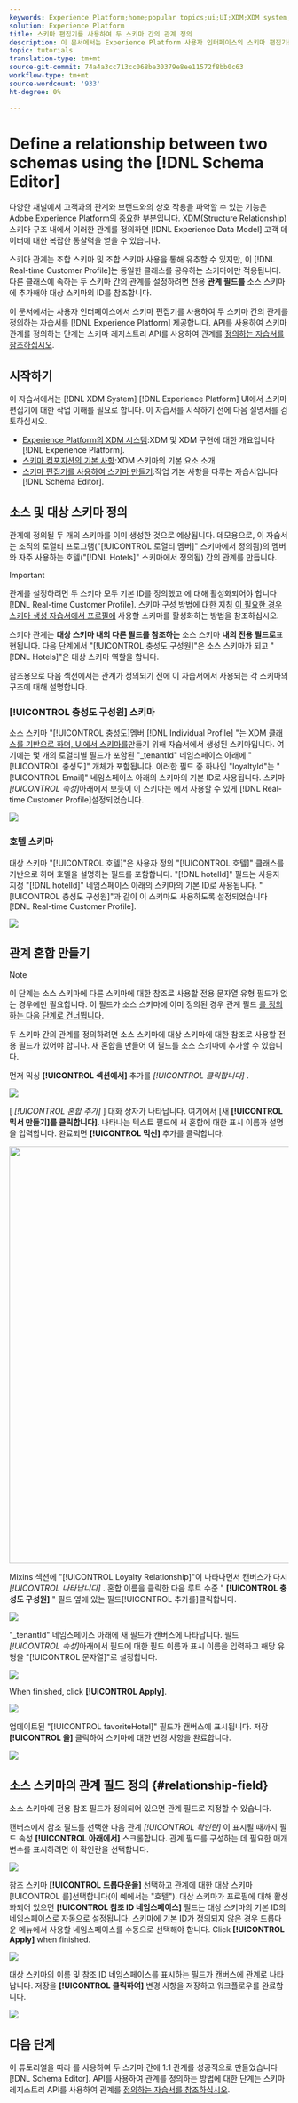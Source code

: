 ```yaml
---
keywords: Experience Platform;home;popular topics;ui;UI;XDM;XDM system;;experience data model;Experience data model;Experience Data Model;data model;Data Model;schema editor;Schema Editor;schema;Schema;schemas;Schemas;create;relationship;Relationship;reference;Reference;
solution: Experience Platform
title: 스키마 편집기를 사용하여 두 스키마 간의 관계 정의
description: 이 문서에서는 Experience Platform 사용자 인터페이스의 스키마 편집기를 사용하여 두 스키마 간의 관계를 정의하는 자습서를 제공합니다.
topic: tutorials
translation-type: tm+mt
source-git-commit: 74a4a3cc713cc068be30379e8ee11572f8bb0c63
workflow-type: tm+mt
source-wordcount: '933'
ht-degree: 0%

---
```



# Define a relationship between two schemas using the [!DNL Schema Editor]

다양한 채널에서 고객과의 관계와 브랜드와의 상호 작용을 파악할 수 있는 기능은 Adobe Experience Platform의 중요한 부분입니다. XDM(Structure Relationship) 스키마 구조 내에서 이러한 관계를 정의하면 [!DNL Experience Data Model] 고객 데이터에 대한 복잡한 통찰력을 얻을 수 있습니다.

스키마 관계는 조합 스키마 및 조합 스키마 사용을 통해 유추할 수 있지만, 이 [!DNL Real-time Customer Profile]는 동일한 클래스를 공유하는 스키마에만 적용됩니다. 다른 클래스에 속하는 두 스키마 간의 관계를 설정하려면 전용 **관계 필드를** 소스 스키마에 추가해야 대상 스키마의 ID를 참조합니다.

이 문서에서는 사용자 인터페이스에서 스키마 편집기를 사용하여 두 스키마 간의 관계를 정의하는 자습서를 [!DNL Experience Platform] 제공합니다. API를 사용하여 스키마 관계를 정의하는 단계는 스키마 레지스트리 API를 사용하여 관계를 [정의하는 자습서를 참조하십시오](relationship-api.md).

## 시작하기

이 자습서에서는 [!DNL XDM System] [!DNL Experience Platform] UI에서 스키마 편집기에 대한 작업 이해를 필요로 합니다. 이 자습서를 시작하기 전에 다음 설명서를 검토하십시오.

* [Experience Platform의 XDM 시스템](../home.md):XDM 및 XDM 구현에 대한 개요입니다 [!DNL Experience Platform].
* [스키마 컴포지션의 기본 사항](../schema/composition.md):XDM 스키마의 기본 요소 소개
* [스키마 편집기를 사용하여 스키마 만들기](create-schema-ui.md):작업 기본 사항을 다루는 자습서입니다 [!DNL Schema Editor].

## 소스 및 대상 스키마 정의

관계에 정의될 두 개의 스키마를 이미 생성한 것으로 예상됩니다. 데모용으로, 이 자습서는 조직의 로열티 프로그램(&quot;[!UICONTROL 로열티 멤버]&quot; 스키마에서 정의됨)의 멤버와 자주 사용하는 호텔(&quot;[!DNL Hotels]&quot; 스키마에서 정의됨) 간의 관계를 만듭니다.

>[!IMPORTANT]
>
>관계를 설정하려면 두 스키마 모두 기본 ID를 정의했고 에 대해 활성화되어야 합니다 [!DNL Real-time Customer Profile]. 스키마 구성 방법에 대한 지침 [이 필요한 경우 스키마 생성 자습서에서 프로필에](./create-schema-ui.md#profile) 사용할 스키마를 활성화하는 방법을 참조하십시오.

스키마 관계는 **대상 스키마 내의 다른 필드를 참조하는** 소스 스키마 **내의 전용 필드로**&#x200B;표현됩니다. 다음 단계에서 &quot;[!UICONTROL 충성도 구성원]&quot;은 소스 스키마가 되고 &quot;[!DNL Hotels]&quot;은 대상 스키마 역할을 합니다.

참조용으로 다음 섹션에서는 관계가 정의되기 전에 이 자습서에서 사용되는 각 스키마의 구조에 대해 설명합니다.

### [!UICONTROL 충성도 구성원] 스키마

소스 스키마 &quot;[!UICONTROL 충성도]멤버 [!DNL Individual Profile] &quot;는 XDM [클래스를 기반으로 하며, UI에서 스키마를](create-schema-ui.md)만들기 위해 자습서에서 생성된 스키마입니다. 여기에는 몇 개의 로열티별 필드가 포함된 &quot;\_tenantId&quot; 네임스페이스 아래에 &quot;[!UICONTROL 충성도]&quot; 개체가 포함됩니다. 이러한 필드 중 하나인 &quot;loyaltyId&quot;는 &quot;[!UICONTROL Email]&quot; 네임스페이스 아래의 스키마의 기본 ID로 사용됩니다. 스키마 _[!UICONTROL 속성]_&#x200B;아래에서 보듯이 이 스키마는 에서 사용할 수 있게 [!DNL Real-time Customer Profile]설정되었습니다.

![](../images/tutorials/relationship/loyalty-members.png)

### 호텔 스키마

대상 스키마 &quot;[!UICONTROL 호텔]&quot;은 사용자 정의 &quot;[!UICONTROL 호텔]&quot; 클래스를 기반으로 하며 호텔을 설명하는 필드를 포함합니다. &quot;[!DNL hotelId]&quot; 필드는 사용자 지정 &quot;[!DNL hotelId]&quot; 네임스페이스 아래의 스키마의 기본 ID로 사용됩니다. &quot;[!UICONTROL 충성도 구성원]&quot;과 같이 이 스키마도 사용하도록 설정되었습니다 [!DNL Real-time Customer Profile].

![](../images/tutorials/relationship/hotels.png)

## 관계 혼합 만들기

>[!NOTE]
>
>이 단계는 소스 스키마에 다른 스키마에 대한 참조로 사용할 전용 문자열 유형 필드가 없는 경우에만 필요합니다. 이 필드가 소스 스키마에 이미 정의된 경우 관계 필드 [를 정의하는 다음 단계로 건너뜁니다](#relationship-field).

두 스키마 간의 관계를 정의하려면 소스 스키마에 대상 스키마에 대한 참조로 사용할 전용 필드가 있어야 합니다. 새 혼합을 만들어 이 필드를 소스 스키마에 추가할 수 있습니다.

먼저 믹싱 **[!UICONTROL 섹션에서]** 추가를 _[!UICONTROL 클릭합니다]_ .

![](../images/tutorials/relationship/loyalty-add-mixin.png)

[ _[!UICONTROL 혼합 추가]_ ] 대화 상자가 나타납니다. 여기에서 [새 **[!UICONTROL 믹서 만들기]를 클릭합니다]**. 나타나는 텍스트 필드에 새 혼합에 대한 표시 이름과 설명을 입력합니다. 완료되면 **[!UICONTROL 믹신]** 추가를 클릭합니다.

<img src="../images/tutorials/relationship/loyalty-create-new-mixin.png" width="750"><br>

Mixins 섹션에 &quot;[!UICONTROL Loyalty Relationship]&quot;이 나타나면서 캔버스가 다시 _[!UICONTROL 나타납니다]_ . 혼합 이름을 클릭한 다음 루트 수준 &quot; **[!UICONTROL 충성도 구성원]** &quot; 필드 옆에 있는 필드[!UICONTROL 추가를]클릭합니다.

![](../images/tutorials/relationship/loyalty-add-field.png)

&quot;\_tenantId&quot; 네임스페이스 아래에 새 필드가 캔버스에 나타납니다. 필드 _[!UICONTROL 속성]_&#x200B;아래에서 필드에 대한 필드 이름과 표시 이름을 입력하고 해당 유형을 &quot;[!UICONTROL 문자열]&quot;로 설정합니다.

![](../images/tutorials/relationship/relationship-field-details.png)

When finished, click **[!UICONTROL Apply]**.

![](../images/tutorials/relationship/relationship-field-apply.png)

업데이트된 &quot;[!UICONTROL favoriteHotel]&quot; 필드가 캔버스에 표시됩니다. 저장 **[!UICONTROL 을]** 클릭하여 스키마에 대한 변경 사항을 완료합니다.

![](../images/tutorials/relationship/relationship-field-save.png)

## 소스 스키마의 관계 필드 정의 {#relationship-field}

소스 스키마에 전용 참조 필드가 정의되어 있으면 관계 필드로 지정할 수 있습니다.

캔버스에서 참조 필드를 선택한 다음 관계 _[!UICONTROL 확인란]_ 이 표시될 때까지 필드 속성 **[!UICONTROL 아래에서]** 스크롤합니다. 관계 필드를 구성하는 데 필요한 매개 변수를 표시하려면 이 확인란을 선택합니다.

![](../images/tutorials/relationship/relationship-checkbox.png)

참조 스키마 **[!UICONTROL 드롭다운을]** 선택하고 관계에 대한 대상 스키마[!UICONTROL 를]선택합니다(이 예에서는 &quot;호텔&quot;). 대상 스키마가 프로필에 대해 활성화되어 있으면 **[!UICONTROL 참조 ID 네임스페이스]** 필드는 대상 스키마의 기본 ID의 네임스페이스로 자동으로 설정됩니다. 스키마에 기본 ID가 정의되지 않은 경우 드롭다운 메뉴에서 사용할 네임스페이스를 수동으로 선택해야 합니다. Click **[!UICONTROL Apply]** when finished.

![](../images/tutorials/relationship/reference-schema-id-namespace.png)

대상 스키마의 이름 및 참조 ID 네임스페이스를 표시하는 필드가 캔버스에 관계로 나타납니다. 저장을 **[!UICONTROL 클릭하여]** 변경 사항을 저장하고 워크플로우를 완료합니다.

![](../images/tutorials/relationship/relationship-save.png)

## 다음 단계

이 튜토리얼을 따라 를 사용하여 두 스키마 간에 1:1 관계를 성공적으로 만들었습니다 [!DNL Schema Editor]. API를 사용하여 관계를 정의하는 방법에 대한 단계는 스키마 레지스트리 API를 사용하여 관계를 [정의하는 자습서를 참조하십시오](relationship-api.md).